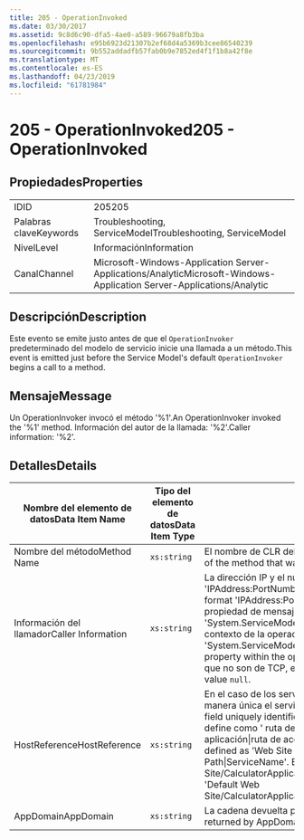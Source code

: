 ```yaml
---
title: 205 - OperationInvoked
ms.date: 03/30/2017
ms.assetid: 9c8d6c90-dfa5-4ae0-a589-96679a8fb3ba
ms.openlocfilehash: e95b6923d21307b2ef68d4a5369b3cee86540239
ms.sourcegitcommit: 9b552addadfb57fab0b9e7852ed4f1f1b8a42f8e
ms.translationtype: MT
ms.contentlocale: es-ES
ms.lasthandoff: 04/23/2019
ms.locfileid: "61781984"
---
```

# <a name="205---operationinvoked"></a><span data-ttu-id="f609a-102">205 - OperationInvoked</span><span class="sxs-lookup"><span data-stu-id="f609a-102">205 - OperationInvoked</span></span>
## <a name="properties"></a><span data-ttu-id="f609a-103">Propiedades</span><span class="sxs-lookup"><span data-stu-id="f609a-103">Properties</span></span>  
  
|||  
|-|-|  
|<span data-ttu-id="f609a-104">ID</span><span class="sxs-lookup"><span data-stu-id="f609a-104">ID</span></span>|<span data-ttu-id="f609a-105">205</span><span class="sxs-lookup"><span data-stu-id="f609a-105">205</span></span>|  
|<span data-ttu-id="f609a-106">Palabras clave</span><span class="sxs-lookup"><span data-stu-id="f609a-106">Keywords</span></span>|<span data-ttu-id="f609a-107">Troubleshooting, ServiceModel</span><span class="sxs-lookup"><span data-stu-id="f609a-107">Troubleshooting, ServiceModel</span></span>|  
|<span data-ttu-id="f609a-108">Nivel</span><span class="sxs-lookup"><span data-stu-id="f609a-108">Level</span></span>|<span data-ttu-id="f609a-109">Información</span><span class="sxs-lookup"><span data-stu-id="f609a-109">Information</span></span>|  
|<span data-ttu-id="f609a-110">Canal</span><span class="sxs-lookup"><span data-stu-id="f609a-110">Channel</span></span>|<span data-ttu-id="f609a-111">Microsoft-Windows-Application Server-Applications/Analytic</span><span class="sxs-lookup"><span data-stu-id="f609a-111">Microsoft-Windows-Application Server-Applications/Analytic</span></span>|  
  
## <a name="description"></a><span data-ttu-id="f609a-112">Descripción</span><span class="sxs-lookup"><span data-stu-id="f609a-112">Description</span></span>  
 <span data-ttu-id="f609a-113">Este evento se emite justo antes de que el `OperationInvoker` predeterminado del modelo de servicio inicie una llamada a un método.</span><span class="sxs-lookup"><span data-stu-id="f609a-113">This event is emitted just before the Service Model's default `OperationInvoker` begins a call to a method.</span></span>  
  
## <a name="message"></a><span data-ttu-id="f609a-114">Mensaje</span><span class="sxs-lookup"><span data-stu-id="f609a-114">Message</span></span>  
 <span data-ttu-id="f609a-115">Un OperationInvoker invocó el método '%1'.</span><span class="sxs-lookup"><span data-stu-id="f609a-115">An OperationInvoker invoked the '%1' method.</span></span> <span data-ttu-id="f609a-116">Información del autor de la llamada: '%2'.</span><span class="sxs-lookup"><span data-stu-id="f609a-116">Caller information: '%2'.</span></span>  
  
## <a name="details"></a><span data-ttu-id="f609a-117">Detalles</span><span class="sxs-lookup"><span data-stu-id="f609a-117">Details</span></span>  
  
|<span data-ttu-id="f609a-118">Nombre del elemento de datos</span><span class="sxs-lookup"><span data-stu-id="f609a-118">Data Item Name</span></span>|<span data-ttu-id="f609a-119">Tipo del elemento de datos</span><span class="sxs-lookup"><span data-stu-id="f609a-119">Data Item Type</span></span>|<span data-ttu-id="f609a-120">Descripción</span><span class="sxs-lookup"><span data-stu-id="f609a-120">Description</span></span>|  
|--------------------|--------------------|-----------------|  
|<span data-ttu-id="f609a-121">Nombre del método</span><span class="sxs-lookup"><span data-stu-id="f609a-121">Method Name</span></span>|`xs:string`|<span data-ttu-id="f609a-122">El nombre de CLR del método invocado por `OperationInvoker`.</span><span class="sxs-lookup"><span data-stu-id="f609a-122">The CLR name of the method that was invoked by the `OperationInvoker`.</span></span>|  
|<span data-ttu-id="f609a-123">Información del llamador</span><span class="sxs-lookup"><span data-stu-id="f609a-123">Caller Information</span></span>|`xs:string`|<span data-ttu-id="f609a-124">La dirección IP y el número de puerto del cliente en el formato 'IPAddress:PortNumber'.</span><span class="sxs-lookup"><span data-stu-id="f609a-124">The IP address and port number of the client in the format 'IPAddress:PortNumber'.</span></span> <span data-ttu-id="f609a-125">Los dos valores se recuperan de la propiedad de mensaje 'System.ServiceModel.Channels.RemoteEndpointMessageProperty' en el contexto de la operación.</span><span class="sxs-lookup"><span data-stu-id="f609a-125">The two values are retrieved from the 'System.ServiceModel.Channels.RemoteEndpointMessageProperty' message property within the operation context.</span></span> <span data-ttu-id="f609a-126">Tenga en cuenta que, para los enlaces que no son de TCP, este valor es `null`.</span><span class="sxs-lookup"><span data-stu-id="f609a-126">Note that for non-TCP bindings this value `null`.</span></span>|  
|<span data-ttu-id="f609a-127">HostReference</span><span class="sxs-lookup"><span data-stu-id="f609a-127">HostReference</span></span>|`xs:string`|<span data-ttu-id="f609a-128">En el caso de los servicios hospedados en web, este campo identifica de manera única el servicio en la jerarquía web.</span><span class="sxs-lookup"><span data-stu-id="f609a-128">For Web-hosted services, this field uniquely identifies the service in the Web hierarchy.</span></span> <span data-ttu-id="f609a-129">Su formato se define como ' ruta de acceso Virtual de sitio Web de nombre de la aplicación&#124;ruta de acceso Virtual del servicio&#124;ServiceName ".</span><span class="sxs-lookup"><span data-stu-id="f609a-129">Its format is defined as 'Web Site Name Application Virtual Path&#124;Service Virtual Path&#124;ServiceName'.</span></span> <span data-ttu-id="f609a-130">Ejemplo: ' Default Web Site/CalculatorApplication&#124;/CalculatorService.svc&#124;CalculatorService'.</span><span class="sxs-lookup"><span data-stu-id="f609a-130">Example: 'Default Web Site/CalculatorApplication&#124;/CalculatorService.svc&#124;CalculatorService'.</span></span>|  
|<span data-ttu-id="f609a-131">AppDomain</span><span class="sxs-lookup"><span data-stu-id="f609a-131">AppDomain</span></span>|`xs:string`|<span data-ttu-id="f609a-132">La cadena devuelta por AppDomain.CurrentDomain.FriendlyName.</span><span class="sxs-lookup"><span data-stu-id="f609a-132">The string returned by AppDomain.CurrentDomain.FriendlyName.</span></span>|
